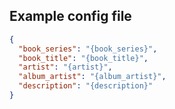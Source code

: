 ## Example config file

```json
{
  "book_series": "{book_series}",
  "book_title": "{book_title}",
  "artist": "{artist}",
  "album_artist": "{album_artist}",
  "description": "{description}"
}
```
